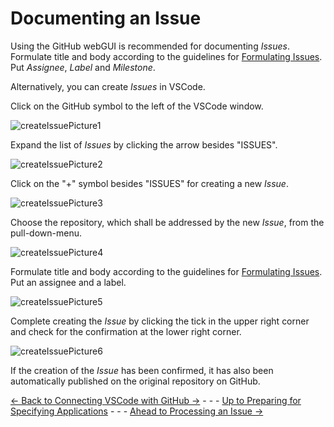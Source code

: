 # Documenting an Issue

Using the GitHub webGUI is recommended for documenting _Issues_.  
Formulate title and body according to the guidelines for [Formulating Issues](../FormulatingIssues/FormulatingIssues.md).  
Put _Assignee_, _Label_ and _Milestone_.

Alternatively, you can create _Issues_ in VSCode.

Click on the GitHub symbol to the left of the VSCode window.  

![createIssuePicture1](./pictures/createIssue_01.png)  

Expand the list of _Issues_ by clicking the arrow besides "ISSUES".  

![createIssuePicture2](./pictures/createIssue_02.png)  

Click on the "+" symbol besides "ISSUES" for creating a new _Issue_.  

![createIssuePicture3](./pictures/createIssue_03.png)  

Choose the repository, which shall be addressed by the new _Issue_, from the pull-down-menu.  

![createIssuePicture4](./pictures/createIssue_04.png)  

Formulate title and body according to the guidelines for [Formulating Issues](../FormulatingIssues/FormulatingIssues.md).  
Put an assignee and a label.  

![createIssuePicture5](./pictures/createIssue_05.png)  

Complete creating the _Issue_ by clicking the tick in the upper right corner and check for the confirmation at the lower right corner.  

![createIssuePicture6](./pictures/createIssue_06.png)  

If the creation of the _Issue_ has been confirmed, it has also been automatically published on the original repository on GitHub.

[<- Back to Connecting VSCode with GitHub ->](../VSCode2GitHub/VSCode2GitHub.md) - - - [Up to Preparing for Specifying Applications](../PreparingSpecifying.md) - - - [Ahead to Processing an Issue ->](../ProcessingAnIssue/ProcessingAnIssue.md)
